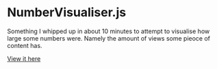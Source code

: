 # NumberVisualiser.js
Something I whipped up in about 10 minutes to attempt to visualise how large some numbers were. Namely the amount of views some pieoce of content has.

[View it here](https://frrinz.github.io/NumberVisualiser.js/)
